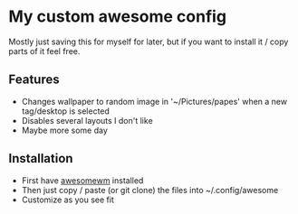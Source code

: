 # My custom awesome config

Mostly just saving this for myself for later, but if you want to install it / copy parts of it feel free.

## Features

- Changes wallpaper to random image in '~/Pictures/papes' when a new tag/desktop is selected
- Disables several layouts I don't like
- Maybe more some day

## Installation

- First have [awesomewm](https://awesomewm.org) installed
- Then just copy / paste (or git clone) the files into ~/.config/awesome
- Customize as you see fit